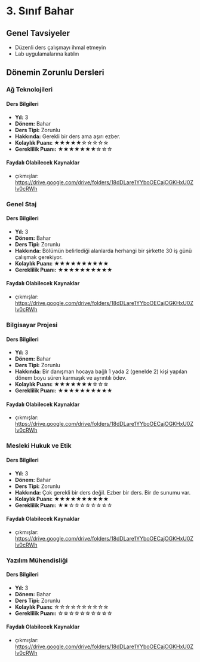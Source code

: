 # 3. Sınıf Bahar

## Genel Tavsiyeler

- Düzenli ders çalışmayı ihmal etmeyin
- Lab uygulamalarına katılın
## Dönemin Zorunlu Dersleri


### Ağ Teknolojileri

#### Ders Bilgileri

- **Yıl:** 3
- **Dönem:** Bahar
- **Ders Tipi:** Zorunlu
- **Hakkında:** Gerekli bir ders ama aşırı ezber.
- **Kolaylık Puanı:** ★★★★★☆☆☆☆☆
- **Gereklilik Puanı:** ★★★★★★★☆☆☆


#### Faydalı Olabilecek Kaynaklar

- çıkmışlar: https://drive.google.com/drive/folders/18dDLare1YYboOECajOGKHxU0Zlv0cRWh

### Genel Staj

#### Ders Bilgileri

- **Yıl:** 3
- **Dönem:** Bahar
- **Ders Tipi:** Zorunlu
- **Hakkında:** Bölümün belirlediği alanlarda herhangi bir şirkette 30 iş günü çalışmak gerekiyor.
- **Kolaylık Puanı:** ★★★★★★★★★★
- **Gereklilik Puanı:** ★★★★★★★★★★


#### Faydalı Olabilecek Kaynaklar

- çıkmışlar: https://drive.google.com/drive/folders/18dDLare1YYboOECajOGKHxU0Zlv0cRWh

### Bilgisayar Projesi

#### Ders Bilgileri

- **Yıl:** 3
- **Dönem:** Bahar
- **Ders Tipi:** Zorunlu
- **Hakkında:** Bir danışman hocaya bağlı 1 yada 2 (genelde 2) kişi yapılan dönem boyu süren karmaşık ve ayrıntılı ödev.
- **Kolaylık Puanı:** ★★★★★★★☆☆☆
- **Gereklilik Puanı:** ★★★★★★★★★★


#### Faydalı Olabilecek Kaynaklar

- çıkmışlar: https://drive.google.com/drive/folders/18dDLare1YYboOECajOGKHxU0Zlv0cRWh

### Mesleki Hukuk ve Etik

#### Ders Bilgileri

- **Yıl:** 3
- **Dönem:** Bahar
- **Ders Tipi:** Zorunlu
- **Hakkında:** Çok gerekli bir ders değil. Ezber bir ders. Bir de sunumu var.
- **Kolaylık Puanı:** ★★★★★★★★★★
- **Gereklilik Puanı:** ★★☆☆☆☆☆☆☆☆


#### Faydalı Olabilecek Kaynaklar

- çıkmışlar: https://drive.google.com/drive/folders/18dDLare1YYboOECajOGKHxU0Zlv0cRWh

### Yazılım Mühendisliği

#### Ders Bilgileri

- **Yıl:** 3
- **Dönem:** Bahar
- **Ders Tipi:** Zorunlu
- **Kolaylık Puanı:** ☆☆☆☆☆☆☆☆☆☆
- **Gereklilik Puanı:** ☆☆☆☆☆☆☆☆☆☆


#### Faydalı Olabilecek Kaynaklar

- çıkmışlar: https://drive.google.com/drive/folders/18dDLare1YYboOECajOGKHxU0Zlv0cRWh
